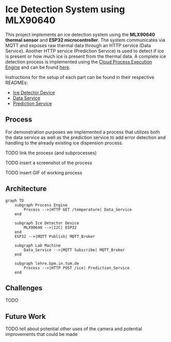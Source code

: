 # Ice Detection System using MLX90640

This project implements an ice detection system using the **MLX90640 thermal sensor** and **ESP32 microcontroller**. The system communicates via MQTT and exposes raw thermal data through an HTTP service (Data Service). Another HTTP service (Prediction Service) is used to detect if ice is present or how much ice is present from the thermal data. A complete ice detection process is implemented using the [Cloud Process Execution Engine](https://cpee.org) and can be found [here](https://cpee.org/hub/server/Teaching.dir/Prak.dir/TUM-Prak-24-SS.dir/IceDetectorDetection.xml).

Instructions for the setup of each part can be found in their respective READMEs:
- [Ice Detector Device](https://github.com/jannemannX/master-praktikum-SoSe24/blob/main/ice-detector/README.md)
- [Data Service](https://github.com/jannemannX/master-praktikum-SoSe24/blob/main/data-service/README.md)
- [Prediction Service](https://github.com/jannemannX/master-praktikum-SoSe24/blob/main/data-service/README.md)

## Process
For demonstration purposes we implemented a process that utilizes both the data service as well as the prediction service to add error detection and handling to the already existing ice dispension process.

TODO link the process (and subprocesses)

TODO insert a screenshot of the process

TODO insert GIF of working process

## Architecture

```mermaid
graph TD
    subgraph Process Engine
        Process -->|HTTP GET /temperature| Data_Service        
    end

    subgraph Ice Detector Device
        MLX90640 -->|I2C| ESP32
    end
    ESP32 -->|MQTT Publish| MQTT_Broker

    subgraph Lab Machine
        Data_Service -->|MQTT Subscribe| MQTT_Broker
    end

    subgraph lehre.bpm.in.tum.de
        Process -->|HTTP POST /ice| Prediction_Service
    end
```

## Challenges

TODO

## Future Work

TODO tell about potential other uses of the camera and potential improvements that could be made
